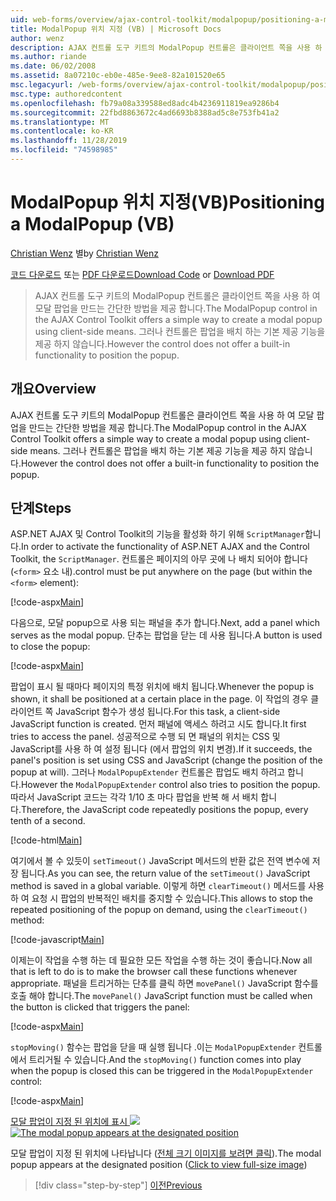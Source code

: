 ```yaml
---
uid: web-forms/overview/ajax-control-toolkit/modalpopup/positioning-a-modalpopup-vb
title: ModalPopup 위치 지정 (VB) | Microsoft Docs
author: wenz
description: AJAX 컨트롤 도구 키트의 ModalPopup 컨트롤은 클라이언트 쪽을 사용 하 여 모달 팝업을 만드는 간단한 방법을 제공 합니다. 그러나 컨트롤은 다음을 제공 하지 않습니다.
ms.author: riande
ms.date: 06/02/2008
ms.assetid: 8a07210c-eb0e-485e-9ee8-82a101520e65
msc.legacyurl: /web-forms/overview/ajax-control-toolkit/modalpopup/positioning-a-modalpopup-vb
msc.type: authoredcontent
ms.openlocfilehash: fb79a08a339588ed8adc4b4236911819ea9286b4
ms.sourcegitcommit: 22fbd8863672c4ad6693b8388ad5c8e753fb41a2
ms.translationtype: MT
ms.contentlocale: ko-KR
ms.lasthandoff: 11/28/2019
ms.locfileid: "74598985"
---
```

# <a name="positioning-a-modalpopup-vb"></a><span data-ttu-id="52882-104">ModalPopup 위치 지정(VB)</span><span class="sxs-lookup"><span data-stu-id="52882-104">Positioning a ModalPopup (VB)</span></span>

<span data-ttu-id="52882-105">[Christian Wenz](https://github.com/wenz) 별</span><span class="sxs-lookup"><span data-stu-id="52882-105">by [Christian Wenz](https://github.com/wenz)</span></span>

<span data-ttu-id="52882-106">[코드 다운로드](https://download.microsoft.com/download/2/4/0/24052038-f942-4336-905b-b60ae56f0dd5/ModalPopup4.vb.zip) 또는 [PDF 다운로드](https://download.microsoft.com/download/b/6/a/b6ae89ee-df69-4c87-9bfb-ad1eb2b23373/modalpopup4VB.pdf)</span><span class="sxs-lookup"><span data-stu-id="52882-106">[Download Code](https://download.microsoft.com/download/2/4/0/24052038-f942-4336-905b-b60ae56f0dd5/ModalPopup4.vb.zip) or [Download PDF](https://download.microsoft.com/download/b/6/a/b6ae89ee-df69-4c87-9bfb-ad1eb2b23373/modalpopup4VB.pdf)</span></span>

> <span data-ttu-id="52882-107">AJAX 컨트롤 도구 키트의 ModalPopup 컨트롤은 클라이언트 쪽을 사용 하 여 모달 팝업을 만드는 간단한 방법을 제공 합니다.</span><span class="sxs-lookup"><span data-stu-id="52882-107">The ModalPopup control in the AJAX Control Toolkit offers a simple way to create a modal popup using client-side means.</span></span> <span data-ttu-id="52882-108">그러나 컨트롤은 팝업을 배치 하는 기본 제공 기능을 제공 하지 않습니다.</span><span class="sxs-lookup"><span data-stu-id="52882-108">However the control does not offer a built-in functionality to position the popup.</span></span>

## <a name="overview"></a><span data-ttu-id="52882-109">개요</span><span class="sxs-lookup"><span data-stu-id="52882-109">Overview</span></span>

<span data-ttu-id="52882-110">AJAX 컨트롤 도구 키트의 ModalPopup 컨트롤은 클라이언트 쪽을 사용 하 여 모달 팝업을 만드는 간단한 방법을 제공 합니다.</span><span class="sxs-lookup"><span data-stu-id="52882-110">The ModalPopup control in the AJAX Control Toolkit offers a simple way to create a modal popup using client-side means.</span></span> <span data-ttu-id="52882-111">그러나 컨트롤은 팝업을 배치 하는 기본 제공 기능을 제공 하지 않습니다.</span><span class="sxs-lookup"><span data-stu-id="52882-111">However the control does not offer a built-in functionality to position the popup.</span></span>

## <a name="steps"></a><span data-ttu-id="52882-112">단계</span><span class="sxs-lookup"><span data-stu-id="52882-112">Steps</span></span>

<span data-ttu-id="52882-113">ASP.NET AJAX 및 Control Toolkit의 기능을 활성화 하기 위해 `ScriptManager`합니다.</span><span class="sxs-lookup"><span data-stu-id="52882-113">In order to activate the functionality of ASP.NET AJAX and the Control Toolkit, the `ScriptManager`.</span></span> <span data-ttu-id="52882-114">컨트롤은 페이지의 아무 곳에 나 배치 되어야 합니다 (`<form>` 요소 내).</span><span class="sxs-lookup"><span data-stu-id="52882-114">control must be put anywhere on the page (but within the `<form>` element):</span></span>

[!code-aspx[Main](positioning-a-modalpopup-vb/samples/sample1.aspx)]

<span data-ttu-id="52882-115">다음으로, 모달 popup으로 사용 되는 패널을 추가 합니다.</span><span class="sxs-lookup"><span data-stu-id="52882-115">Next, add a panel which serves as the modal popup.</span></span> <span data-ttu-id="52882-116">단추는 팝업을 닫는 데 사용 됩니다.</span><span class="sxs-lookup"><span data-stu-id="52882-116">A button is used to close the popup:</span></span>

[!code-aspx[Main](positioning-a-modalpopup-vb/samples/sample2.aspx)]

<span data-ttu-id="52882-117">팝업이 표시 될 때마다 페이지의 특정 위치에 배치 됩니다.</span><span class="sxs-lookup"><span data-stu-id="52882-117">Whenever the popup is shown, it shall be positioned at a certain place in the page.</span></span> <span data-ttu-id="52882-118">이 작업의 경우 클라이언트 쪽 JavaScript 함수가 생성 됩니다.</span><span class="sxs-lookup"><span data-stu-id="52882-118">For this task, a client-side JavaScript function is created.</span></span> <span data-ttu-id="52882-119">먼저 패널에 액세스 하려고 시도 합니다.</span><span class="sxs-lookup"><span data-stu-id="52882-119">It first tries to access the panel.</span></span> <span data-ttu-id="52882-120">성공적으로 수행 되 면 패널의 위치는 CSS 및 JavaScript를 사용 하 여 설정 됩니다 (에서 팝업의 위치 변경).</span><span class="sxs-lookup"><span data-stu-id="52882-120">If it succeeds, the panel's position is set using CSS and JavaScript (change the position of the popup at will).</span></span> <span data-ttu-id="52882-121">그러나 `ModalPopupExtender` 컨트롤은 팝업도 배치 하려고 합니다.</span><span class="sxs-lookup"><span data-stu-id="52882-121">However the `ModalPopupExtender` control also tries to position the popup.</span></span> <span data-ttu-id="52882-122">따라서 JavaScript 코드는 각각 1/10 초 마다 팝업을 반복 해 서 배치 합니다.</span><span class="sxs-lookup"><span data-stu-id="52882-122">Therefore, the JavaScript code repeatedly positions the popup, every tenth of a second.</span></span>

[!code-html[Main](positioning-a-modalpopup-vb/samples/sample3.html)]

<span data-ttu-id="52882-123">여기에서 볼 수 있듯이 `setTimeout()` JavaScript 메서드의 반환 값은 전역 변수에 저장 됩니다.</span><span class="sxs-lookup"><span data-stu-id="52882-123">As you can see, the return value of the `setTimeout()` JavaScript method is saved in a global variable.</span></span> <span data-ttu-id="52882-124">이렇게 하면 `clearTimeout()` 메서드를 사용 하 여 요청 시 팝업의 반복적인 배치를 중지할 수 있습니다.</span><span class="sxs-lookup"><span data-stu-id="52882-124">This allows to stop the repeated positioning of the popup on demand, using the `clearTimeout()` method:</span></span>

[!code-javascript[Main](positioning-a-modalpopup-vb/samples/sample4.js)]

<span data-ttu-id="52882-125">이제는이 작업을 수행 하는 데 필요한 모든 작업을 수행 하는 것이 좋습니다.</span><span class="sxs-lookup"><span data-stu-id="52882-125">Now all that is left to do is to make the browser call these functions whenever appropriate.</span></span> <span data-ttu-id="52882-126">패널을 트리거하는 단추를 클릭 하면 `movePanel()` JavaScript 함수를 호출 해야 합니다.</span><span class="sxs-lookup"><span data-stu-id="52882-126">The `movePanel()` JavaScript function must be called when the button is clicked that triggers the panel:</span></span>

[!code-aspx[Main](positioning-a-modalpopup-vb/samples/sample5.aspx)]

<span data-ttu-id="52882-127">`stopMoving()` 함수는 팝업을 닫을 때 실행 됩니다 .이는 `ModalPopupExtender` 컨트롤에서 트리거될 수 있습니다.</span><span class="sxs-lookup"><span data-stu-id="52882-127">And the `stopMoving()` function comes into play when the popup is closed this can be triggered in the `ModalPopupExtender` control:</span></span>

[!code-aspx[Main](positioning-a-modalpopup-vb/samples/sample6.aspx)]

<span data-ttu-id="52882-128">[모달 팝업이 지정 된 위치에 표시 ![](positioning-a-modalpopup-vb/_static/image2.png)](positioning-a-modalpopup-vb/_static/image1.png)</span><span class="sxs-lookup"><span data-stu-id="52882-128">[![The modal popup appears at the designated position](positioning-a-modalpopup-vb/_static/image2.png)](positioning-a-modalpopup-vb/_static/image1.png)</span></span>

<span data-ttu-id="52882-129">모달 팝업이 지정 된 위치에 나타납니다 ([전체 크기 이미지를 보려면 클릭](positioning-a-modalpopup-vb/_static/image3.png)).</span><span class="sxs-lookup"><span data-stu-id="52882-129">The modal popup appears at the designated position ([Click to view full-size image](positioning-a-modalpopup-vb/_static/image3.png))</span></span>

> [!div class="step-by-step"]
> [<span data-ttu-id="52882-130">이전</span><span class="sxs-lookup"><span data-stu-id="52882-130">Previous</span></span>](handling-postbacks-from-a-modalpopup-vb.md)
